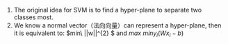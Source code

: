 <script type="text/javascript" src="http://cdn.mathjax.org/mathjax/latest/MathJax.js?config=default"></script>

1. The original idea for SVM is to find a hyper-plane to separate two classes most.
1. We know a normal vector（法向向量）can represent a hyper-plane, then it is equivalent to:
$min\ \|\|w\|\|^{2} $ and $max\ min y_{i}(Wx_{i}-b)$
